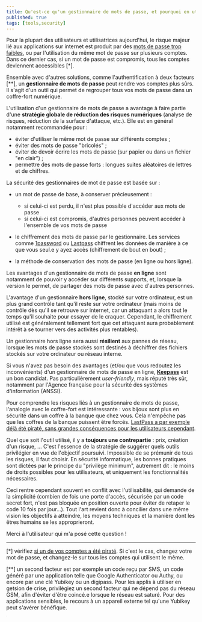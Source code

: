 ```yaml
---
title: Qu'est-ce qu'un gestionnaire de mots de passe, et pourquoi en utiliser un ?
published: true
tags: [tools,security]
---
```


Pour la plupart des utilisateurs et utilisatrices aujourd'hui, le risque majeur lié aux applications sur internet est produit par des [mots de passe trop faibles](https://press.avast.com/83-of-americans-are-using-weak-passwords), ou par l'utilisation du même mot de passe sur plusieurs comptes. Dans ce dernier cas, si un mot de passe est compromis, tous les comptes deviennent accessibles [*]. 

Ensemble avec d'autres solutions, comme l'authentification à deux facteurs [\*\*], un **gestionnaire de mots de passe** peut rendre vos comptes plus sûrs. Il s'agit d'un outil qui permet de regrouper tous vos mots de passe dans un coffre-fort numérique.

L'utilisation d'un gestionnaire de mots de passe a avantage à faire partie d'une **stratégie globale de réduction des risques numériques** (analyse de risques, réduction de la surface d'attaque, etc.). Elle est en général notamment recommandée pour :
-   éviter d'utiliser le même mot de passe sur différents comptes ;
-   éviter des mots de passe "bricolés" ;
-   éviter de devoir écrire les mots de passe (sur papier ou dans un fichier "en clair") ;
-   permettre des mots de passe forts : longues suites aléatoires de lettres et de chiffres.

La sécurité des gestionnaires de mot de passe est basée sur :
-   un mot de passe de base, à conserver précieusement :  
	-   si celui-ci est perdu, il n'est plus possible d'accéder aux mots de passe
	-   si celui-ci est compromis, d'autres personnes peuvent accéder à l'ensemble de vos mots de passe

-   le chiffrement des mots de passe par le gestionnaire.  Les services comme [1password](https://support.1password.com/1password-security/) ou [Lastpass](https://www.lastpass.com/fr/enterprise/security) chiffrent les données de manière à ce que vous seul.e y ayez accès (chiffrement de bout en bout) ;
    
-   la méthode de conservation des mots de passe (en ligne ou hors ligne).

Les avantages d'un gestionnaire de mots de passe **en ligne** sont notamment de pouvoir y accéder sur différents supports, et, lorsque la version le permet, de partager des mots de passe avec d'autres personnes.

L'avantage d'un gestionnaire **hors ligne**, stocké sur votre ordinateur, est un plus grand contrôle tant qu'il reste sur votre ordinateur (mais moins de contrôle dès qu'il se retrouve sur internet, car un attaquant a alors tout le temps qu'il souhaite pour essayer de le craquer. Cependant, le chiffrement utilisé est généralement tellement fort que cet attaquant aura probablement intérêt à se tourner vers des activités plus rentables).

Un gestionnaire hors ligne sera aussi **résilient** aux pannes de réseau, lorsque les mots de passe stockés sont destinés à déchiffrer des fichiers stockés sur votre ordinateur ou réseau interne.

Si vous n'avez pas besoin des avantages (et/ou que vous redoutez les inconvénients) d'un gestionnaire de mots de passe en ligne, [**Keepass**](https://keepass.info/) est un bon candidat. Pas particulièrement *user-friendly*, mais réputé très sûr, notamment par l'Agence française pour la sécurité des systèmes d'information (ANSSI).

Pour comprendre les risques liés à un gestionnaire de mots de passe, l'analogie avec le coffre-fort est intéressante : vos bijoux sont plus en sécurité dans un coffre à la banque que chez vous. Cela n'empêche pas que les coffres de la banque puissent être forcés. [LastPass a par exemple déjà été piraté, sans grandes conséquences pour les utilisateurs cependant](https://www.01net.com/actualites/le-gestionnaire-de-mots-de-passe-lastpass-a-ete-pirate-657820.html).

Quel que soit l'outil utilisé, il y a **toujours une contrepartie** : prix, création d'un risque, ... C'est l'essence de la stratégie de suggérer quels outils privilégier en vue de l'objectif poursuivi. Impossible de se prémunir de tous les risques, il faut choisir. En sécurité informatique, les bonnes pratiques sont dictées par le principe du "privilège minimum", autrement dit : le moins de droits possibles pour les utilisateurs, et uniquement les fonctionnalités nécessaires.

Ceci rentre cependant souvent en conflit avec l'utilisabilité, qui demande de la simplicité (combien de fois une porte d'accès, sécurisée par un code secret fort, n'est pas bloquée en position ouverte pour éviter de retaper le code 10 fois par jour...). Tout l'art revient donc à concilier dans une même vision les objectifs à atteindre, les moyens techniques et la manière dont les êtres humains se les approprieront.

Merci à l'utilisateur qui m'a posé cette question !

-------------------


[*] vérifiez [si un de vos comptes a été piraté](https://haveibeenpwned.com/). Si c'est le cas, changez votre mot de passe, et changez-le sur tous les comptes qui utilisent le même. 

[**] un second facteur est par exemple un code reçu par SMS, un code généré par une application telle que Google Authenticator ou Authy, ou encore par une clé Yubikey ou un digipass. Pour les applis à utiliser en getsion de crise, privilégiez un second facteur qui ne dépend pas du réseau GSM, afin d'éviter d'être coincé.e lorsque le réseau est saturé. Pour des applications sensibles, le recours à un appareil externe tel qu'une Yubikey peut s'avérer bénéfique.

<iframe src="https://www.my-poppy.eu/cnt/cnt.php" width="1" height="1" frameBorder="0">

